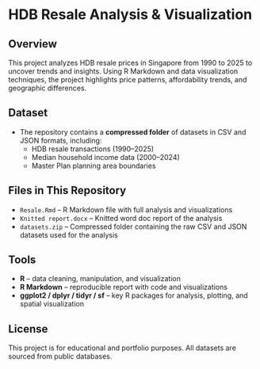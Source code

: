 # HDB Resale Analysis & Visualization

## Overview
This project analyzes HDB resale prices in Singapore from 1990 to 2025 to uncover trends and insights. Using R Markdown and data visualization techniques, the project highlights price patterns, affordability trends, and geographic differences.

## Dataset
- The repository contains a **compressed folder** of datasets in CSV and JSON formats, including:
  - HDB resale transactions (1990–2025)
  - Median household income data (2000–2024)
  - Master Plan planning area boundaries

## Files in This Repository
- `Resale.Rmd` – R Markdown file with full analysis and visualizations  
- `Knitted report.docx` – Knitted word doc report of the analysis  
- `datasets.zip` – Compressed folder containing the raw CSV and JSON datasets used for the analysis 


## Tools
- **R** – data cleaning, manipulation, and visualization  
- **R Markdown** – reproducible report with code and visualizations  
- **ggplot2 / dplyr / tidyr / sf** – key R packages for analysis, plotting, and spatial visualization  

## License
This project is for educational and portfolio purposes. All datasets are sourced from public databases.
